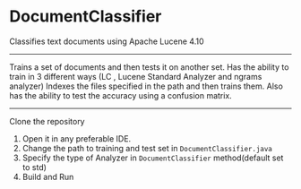 # DocumentClassifier
Classifies text documents using Apache Lucene 4.10

---

Trains a set of documents and then tests it on another set.
Has the ability to train in 3 different ways (LC , Lucene Standard Analyzer and ngrams analyzer)
Indexes the files specified in the path and then trains them.
Also has the ability to test the accuracy using a confusion matrix.

---

Clone the repository
1. Open it in any preferable IDE.
2. Change the path to training and test set in `DocumentClassifier.java`
3. Specify the type of Analyzer in `DocumentClassifier` method(default set to std)
4. Build and Run
